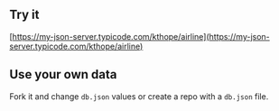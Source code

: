 ## Try it

[https://my-json-server.typicode.com/kthope/airline](https://my-json-server.typicode.com/kthope/airline)

## Use your own data

Fork it and change `db.json` values or create a repo with a `db.json` file.
